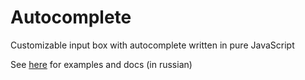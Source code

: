 # Autocomplete

Customizable input box with autocomplete written in pure JavaScript

See [here](https://alevs2r.github.io/autocomplete/demo/index.html) for examples and docs (in russian)